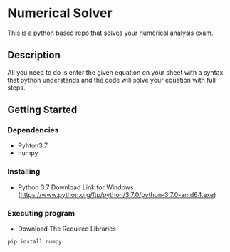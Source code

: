 # Numerical Solver

This is a python based repo that solves your numerical analysis exam.

## Description

All you need to do is enter the given equation on your sheet with a syntax that python understands and the code will solve your equation with full steps.

## Getting Started

### Dependencies

* Pyhton3.7
* numpy 

### Installing

* Python 3.7 Download Link for Windows (https://www.python.org/ftp/python/3.7.0/python-3.7.0-amd64.exe)

### Executing program

* Download The Required Libraries 
```
pip install numpy 
```
